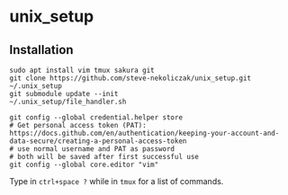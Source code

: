 # unix_setup

## Installation

```
sudo apt install vim tmux sakura git
git clone https://github.com/steve-nekoliczak/unix_setup.git ~/.unix_setup
git submodule update --init
~/.unix_setup/file_handler.sh

git config --global credential.helper store
# Get personal access token (PAT): https://docs.github.com/en/authentication/keeping-your-account-and-data-secure/creating-a-personal-access-token
# use normal username and PAT as password
# both will be saved after first successful use
git config --global core.editor "vim"
```

Type in `ctrl+space ?` while in `tmux` for a list of commands.
